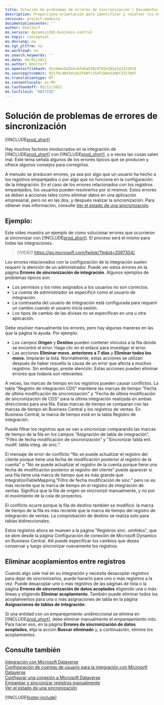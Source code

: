 ```yaml
---
title: Solución de problemas de errores de sincronización | Documentos de Microsoft
description: Proporciona orientación para identificar y resolver los errores de sincronización.
services: project-madeira
documentationcenter: ''
author: bholtorf
ms.service: dynamics365-business-central
ms.topic: conceptual
ms.devlang: na
ms.tgt_pltfrm: na
ms.workload: na
ms.search.keywords: ''
ms.date: 04/01/2021
ms.author: bholtorf
ms.openlocfilehash: 91c64ecbd32ec8fe6a528c87d2e102e1a1322816
ms.sourcegitcommit: 921f0c4043dcda2fb8fc35df1b64310bf32270d7
ms.translationtype: HT
ms.contentlocale: es-MX
ms.lasthandoff: 05/11/2021
ms.locfileid: "6017235"
---
```

# <a name="troubleshooting-synchronization-errors"></a>Solución de problemas de errores de sincronización
[!INCLUDE[prod_short](includes/cc_data_platform_banner.md)]

Hay muchos factores involucrados en la integración de [!INCLUDE[prod_short](includes/prod_short.md)] con [!INCLUDE[prod_short](includes/cds_long_md.md)], y a veces las cosas salen mal. Este tema señala algunos de los errores típicos que se producen y ofrece algunos consejos para corregirlos.

A menudo se producen errores, ya sea por algo que un usuario ha hecho a los registros emparejados o por algo que no funciona en la configuración de la integración. En el caso de los errores relacionados con los registros emparejados, los usuarios pueden resolverlos por sí mismos. Estos errores se deben a acciones tales como eliminar datos en una aplicación empresarial, pero no en las dos, y después realizar la sincronización. Para obtener más información, consulte [Ver el estado de una sincronización](admin-how-to-view-synchronization-status.md).

## <a name="example"></a>Ejemplo:
Este vídeo muestra un ejemplo de cómo solucionar errores que ocurrieron al sincronizar con [!INCLUDE[prod_short](includes/cds_long_md.md)]. El proceso será el mismo para todas las integraciones. 

> [!VIDEO https://go.microsoft.com/fwlink/?linkid=2097304]

Los errores relacionados con la configuración de la integración suelen requerir la atención de un administrador. Puede ver estos errores en la página **Errores de sincronización de integración**. Algunos ejemplos de problemas típicos son:  
  
* Los permisos y los roles asignados a los usuarios no son correctos.  
* La cuenta de administrador se especificó como el usuario de integración.  
* La contraseña del usuario de integración está configurada para requerir un cambio cuando el usuario inicia sesión.  
* Los tipos de cambio de las divisas no se especifican en una u otra aplicación.  
  
Debe resolver manualmente los errores, pero hay algunas maneras en las que la página le ayuda. Por ejemplo:  

* Los campos **Origen** y **Destino** pueden contener vínculos a la fila donde se encontró el error. Haga clic en el enlace para investigar el error.  
* Las acciones **Eliminar movs. anteriores a 7 días** y **Eliminar todos los movs.** limpiarán la lista. Normalmente, estas acciones se utilizan después de haber resuelto la causa de un error que afecta a muchos registros. Sin embargo, preste atención. Estas acciones pueden eliminar errores que todavía son relevantes.

A veces, las marcas de tiempo en los registros pueden causar conflictos. La tabla "Registro de integración CDS" mantiene las marcas de tiempo "Fecha de última modificación de sincronización" y "Fecha de última modificación de sincronización de CDS" para la última integración realizada en ambas direcciones para una fila. Estas marcas de tiempo se comparan con las marcas de tiempo en Business Central y los registros de ventas. En Business Central, la marca de tiempo está en la tabla Registro de integración.

Puede filtrar los registros que se van a sincronizar comparando las marcas de tiempo de la fila en los campos "Asignación de tabla de integración", "Filtro de fecha modificación de sincronización" y "Sincronizar tabla ent. modif. tabla integ. de sinc.".

El mensaje de error de conflicto "No se puede actualizar el registro del cliente porque tiene una fecha de modificación posterior al registro de la cuenta" o "No se puede actualizar el registro de la cuenta porque tiene una fecha de modificación posterior al registro del cliente" puede aparecer si una fila tiene una marca de tiempo que es más grande que IntegrationTableMapping."Filtro de fecha modificación de sinc." pero no es más reciente que la marca de tiempo en el registro de integración de ventas. Significa que la fila de origen se sincronizó manualmente, y no por el movimiento de la cola de proyectos. 

El conflicto ocurre porque la fila de destino también se modificó: la marca de tiempo de la fila es más reciente que la marca de tiempo del registro de integración de ventas. La comprobación de destino se realiza solo para tablas bidireccionales. 

Estos registros ahora se mueven a la página "Registros sinc. omitidos", que se abre desde la página Configuración de conexión de Microsoft Dynamics en Business Central. Allí puede especificar los cambios que desea conservar y luego sincronizar nuevamente los registros.

## <a name="remove-couplings-between-records"></a>Eliminar acoplamientos entre registros
Cuando algo sale mal en su integración y necesita desacoplar registros para dejar de sincronizarlos, puede hacerlo para uno o más registros a la vez. Puede desacoplar uno o más registros de las páginas de lista o la página **Errores de sincronización de datos acoplados** eligiendo una o más líneas y eligiendo **Eliminar acoplamiento**. También puede eliminar todos los acoplamientos para una o más asignaciones de tabla en la página **Asignaciones de tablas de integración**. 

Si una entidad con un emparejamiento unidireccional se elimina en [!INCLUDE[prod_short](includes/prod_short.md)], debe eliminar manualmente el emparejamiento roto. Para hacer eso, en la página **Errores de sincronización de datos acoplados**, elija la acción **Buscar eliminado** y, a continuación, elimine los acoplamientos.

## <a name="see-also"></a>Consulte también
[Integración con Microsoft Dataverse](admin-prepare-dynamics-365-for-sales-for-integration.md)  
[Configuración de cuentas de usuario para la integración con Microsoft Dataverse](admin-setting-up-integration-with-dynamics-sales.md)  
[Configurar una conexión a Microsoft Dataverse](admin-how-to-set-up-a-dynamics-crm-connection.md)  
[Emparejar y sincronizar registros manualmente](admin-how-to-couple-and-synchronize-records-manually.md)  
[Ver el estado de una sincronización](admin-how-to-view-synchronization-status.md)  


[!INCLUDE[footer-include](includes/footer-banner.md)]